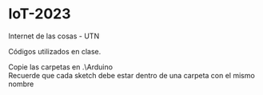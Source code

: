 # IoT-2023
Internet de las cosas - UTN

Códigos utilizados en clase.

Copie las carpetas en .\Arduino\
Recuerde que cada sketch debe estar dentro de una carpeta con el mismo nombre
